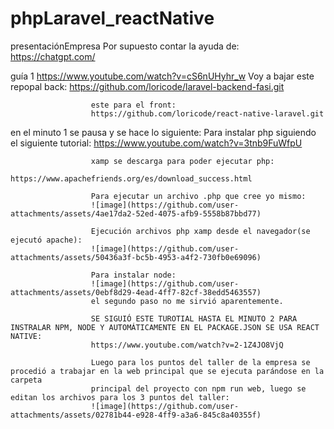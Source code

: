 # phpLaravel_reactNative
presentaciónEmpresa
Por supuesto contar la ayuda de:
https://chatgpt.com/

guía 1
https://www.youtube.com/watch?v=cS6nUHyhr_w
Voy a bajar este repopal back:
                      https://github.com/loricode/laravel-backend-fasi.git
                      
                      este para el front:
                      https://github.com/loricode/react-native-laravel.git
                      
en el minuto 1 se pausa y se hace lo siguiente:
                      Para instalar php siguiendo el siguiente tutorial:
                      https://www.youtube.com/watch?v=3tnb9FuWfpU
                      
                      xamp se descarga para poder ejecutar php:
                      https://www.apachefriends.org/es/download_success.html
                      
                      Para ejecutar un archivo .php que cree yo mismo:
                      ![image](https://github.com/user-attachments/assets/4ae17da2-52ed-4075-afb9-5558b87bbd77)

                      Ejecución archivos php xamp desde el navegador(se ejecutó apache):
                      ![image](https://github.com/user-attachments/assets/50436a3f-bc5b-4953-a4f2-730fb0e69096)

                      Para instalar node:
                      ![image](https://github.com/user-attachments/assets/0ebf8d29-4ead-4ff7-82cf-38edd5463557)
                      el segundo paso no me sirvió aparentemente.

                      SE SIGUIÓ ESTE TUROTIAL HASTA EL MINUTO 2 PARA INSTRALAR NPM, NODE Y AUTOMÁTICAMENTE EN EL PACKAGE.JSON SE USA REACT NATIVE:
                      https://www.youtube.com/watch?v=2-1Z4JO8VjQ

                      Luego para los puntos del taller de la empresa se procedió a trabajar en la web principal que se ejecuta parándose en la carpeta 
                      principal del proyecto con npm run web, luego se editan los archivos para los 3 puntos del taller:
                      ![image](https://github.com/user-attachments/assets/02781b44-e928-4ff9-a3a6-845c8a40355f)







